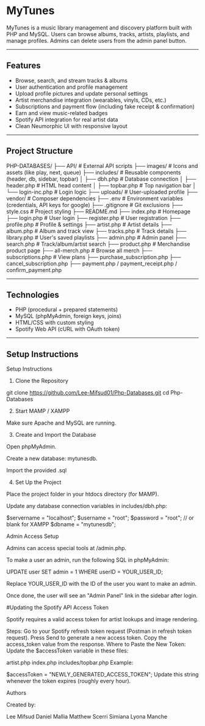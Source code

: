 # MyTunes 

MyTunes is a music library management and discovery platform built with PHP and MySQL. Users can browse albums, tracks, artists, playlists, and manage profiles. Admins can delete users from the admin panel button.

---

## Features

-  Browse, search, and stream tracks & albums
-  User authentication and profile management
-  Upload profile pictures and update personal settings
-  Artist merchandise integration (wearables, vinyls, CDs, etc.)
-  Subscriptions and payment flow (including fake receipt & confirmation)
-  Earn and view music-related badges
-  Spotify API integration for real artist data
-  Clean Neumorphic UI with responsive layout

---

## Project Structure

PHP-DATABASES/
├── API/ # External API scripts
├── images/ # Icons and assets (like play, next, queue)
├── includes/ # Reusable components (header, db, sidebar, topbar)
│ ├── dbh.php # Database connection
│ ├── header.php # HTML head content
│ ├── topbar.php # Top navigation bar
│ └── login-inc.php # Login logic
├── uploads/ # User-uploaded profile
├── vendor/ # Composer dependencies
├── .env # Environment variables (credentials, API keys for google)
├── .gitignore # Git exclusions
├── style.css # Project styling
├── README.md 
├── index.php # Homepage
├── login.php # User login
├── register.php # User registration
├── profile.php # Profile & settings
├── artist.php # Artist details
├── album.php # Album and track view
├── tracks.php # Track details
├── library.php # User's saved playlists
├── admin.php # Admin panel
├── search.php # Track/album/artist search
├── product.php # Merchandise product page
├── all-merch.php # Browse all merch
├── subscriptions.php # View plans
├── purchase_subscription.php
├── cancel_subscription.php
├── payment.php / payment_receipt.php / confirm_payment.php


---

## Technologies

- PHP (procedural + prepared statements)
- MySQL (phpMyAdmin, foreign keys, joins)
- HTML/CSS with custom styling
- Spotify Web API (cURL with OAuth token)

---

## Setup Instructions

Setup Instructions

1. Clone the Repository

git clone https://github.com/Lee-Mifsud01/Php-Databases.git
cd Php-Databases

2. Start MAMP / XAMPP

Make sure Apache and MySQL are running.

3. Create and Import the Database

Open phpMyAdmin.

Create a new database: mytunesdb.

Import the provided .sql 

4. Set Up the Project

Place the project folder in your htdocs directory (for MAMP).

Update any database connection variables in includes/dbh.php:

$servername = "localhost";
$username = "root";
$password = "root"; // or blank for XAMPP
$dbname = "mytunesdb";


Admin Access Setup

Admins can access special tools at /admin.php.

To make a user an admin, run the following SQL in phpMyAdmin:

UPDATE user
SET admin = 1
WHERE userID = YOUR_USER_ID;

Replace YOUR_USER_ID with the ID of the user you want to make an admin.

Once done, the user will see an "Admin Panel" link in the sidebar after login.


#Updating the Spotify API Access Token

Spotify requires a valid access token for artist lookups and image rendering.

Steps:
Go to your Spotify refresh token request (Postman in refresh token request).
Press Send to generate a new access token.
Copy the access_token value from the response.
Where to Paste the New Token:
Update the $accessToken variable in these files:

artist.php
index.php
includes/topbar.php
Example:

$accessToken = "NEWLY_GENERATED_ACCESS_TOKEN";
Update this string whenever the token expires (roughly every hour).

Authors

Created by:

Lee Mifsud
Daniel Mallia
Matthew Scerri Simiana
Lyona Manche
